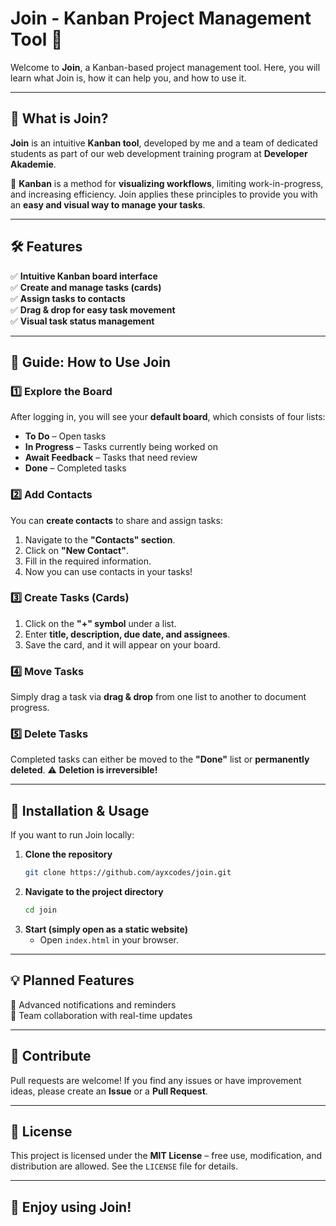 # Join - Kanban Project Management Tool 📌 

Welcome to **Join**, a Kanban-based project management tool. Here, you will learn what Join is, how it can help you, and how to use it.

---

## 🚀 What is Join?

**Join** is an intuitive **Kanban tool**, developed by me and a team of dedicated students as part of our web development training program at **Developer Akademie**.

🔹 **Kanban** is a method for **visualizing workflows**, limiting work-in-progress, and increasing efficiency. Join applies these principles to provide you with an **easy and visual way to manage your tasks**.

---

## 🛠️ Features

✅ **Intuitive Kanban board interface**  
✅ **Create and manage tasks (cards)**  
✅ **Assign tasks to contacts**  
✅ **Drag & drop for easy task movement**  
✅ **Visual task status management**

---

## 📖 Guide: How to Use Join

### 1️⃣ Explore the Board

After logging in, you will see your **default board**, which consists of four lists:

- **To Do** – Open tasks
- **In Progress** – Tasks currently being worked on
- **Await Feedback** – Tasks that need review
- **Done** – Completed tasks

### 2️⃣ Add Contacts

You can **create contacts** to share and assign tasks:

1. Navigate to the **"Contacts" section**.
2. Click on **"New Contact"**.
3. Fill in the required information.
4. Now you can use contacts in your tasks!

### 3️⃣ Create Tasks (Cards)

1. Click on the **"+" symbol** under a list.
2. Enter **title, description, due date, and assignees**.
3. Save the card, and it will appear on your board.

### 4️⃣ Move Tasks

Simply drag a task via **drag & drop** from one list to another to document progress.

### 5️⃣ Delete Tasks

Completed tasks can either be moved to the **"Done"** list or **permanently deleted**. ⚠️ **Deletion is irreversible!**

---

## 🔧 Installation & Usage

If you want to run Join locally:

1. **Clone the repository**
   ```sh
   git clone https://github.com/ayxcodes/join.git
   ```
2. **Navigate to the project directory**
   ```sh
   cd join
   ```
3. **Start (simply open as a static website)**
   - Open `index.html` in your browser.

---

## 💡 Planned Features

📌 Advanced notifications and reminders  
📌 Team collaboration with real-time updates

---

## 🤝 Contribute

Pull requests are welcome! If you find any issues or have improvement ideas, please create an **Issue** or a **Pull Request**.

---

## 📜 License

This project is licensed under the **MIT License** – free use, modification, and distribution are allowed. See the `LICENSE` file for details.

---

## 🎉 Enjoy using Join!
